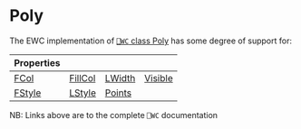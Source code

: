 # Poly

The EWC implementation of [`⎕WC` class Poly](https://help.dyalog.com/19.0/index.htm#GUI/Objects/Poly.htm) has some degree of support for:

| Properties|  |  |  |
|--|--|--|--|
 |  [FCol](https://help.dyalog.com/19.0/index.htm#GUI/Properties/FCol.htm)      |  [FillCol](https://help.dyalog.com/19.0/index.htm#GUI/Properties/FillCol.htm)  |  [LWidth](https://help.dyalog.com/19.0/index.htm#GUI/Properties/LWidth.htm)  |  [Visible](https://help.dyalog.com/19.0/index.htm#GUI/Properties/Visible.htm) |
 |  [FStyle](https://help.dyalog.com/19.0/index.htm#GUI/Properties/FStyle.htm)  |  [LStyle](https://help.dyalog.com/19.0/index.htm#GUI/Properties/LStyle.htm)    |  [Points](https://help.dyalog.com/19.0/index.htm#GUI/Properties/Points.htm)  |                                                                               |

NB: Links above are to the complete `⎕WC` documentation
